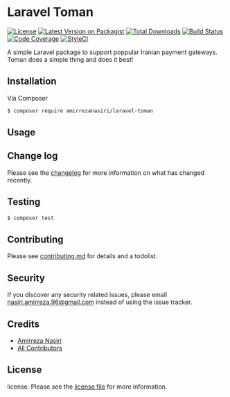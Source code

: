 # Laravel Toman

[![License][ico-license]][link-license]
[![Latest Version on Packagist][ico-version]][link-packagist]
[![Total Downloads][ico-downloads]][link-downloads]
[![Build Status][ico-travis]][link-travis]
[![Code Coverage][ico-codecov]][link-codecov]
[![StyleCI][ico-styleci]][link-styleci]

A simple Laravel package to support poppular Iranian payment gateways. Toman does a simple thing and does it best!

## Installation

Via Composer

``` bash
$ composer require amirrezanasiri/laravel-toman
```

## Usage

## Change log

Please see the [changelog](changelog.md) for more information on what has changed recently.

## Testing

``` bash
$ composer test
```

## Contributing

Please see [contributing.md](contributing.md) for details and a todolist.

## Security

If you discover any security related issues, please email nasiri.amirreza.96@gmail.com instead of using the issue tracker.

## Credits

- [Amirreza Nasiri][link-author]
- [All Contributors][link-contributors]

## License

license. Please see the [license file](license.md) for more information.

[ico-license]: https://img.shields.io/github/license/amirrezanasiri/laravel-toman?style=flat-square
[ico-version]: https://img.shields.io/packagist/v/amirrezanasiri/laravel-toman.svg?style=flat-square
[ico-downloads]: https://img.shields.io/packagist/dt/amirrezanasiri/laravel-toman.svg?style=flat-square
[ico-travis]: https://img.shields.io/travis/amirrezanasiri/laravel-toman/master.svg?style=flat-square
[ico-codecov]: https://img.shields.io/codecov/c/github/amirrezanasiri/laravel-toman?label=🧪%20overage&style=flat-square
[ico-styleci]: https://styleci.io/repos/214276918/shield

[link-license]: ../../license
[link-packagist]: https://packagist.org/packages/amirrezanasiri/laravel-toman
[link-downloads]: https://packagist.org/packages/amirrezanasiri/laravel-toman
[link-travis]: https://travis-ci.org/amirrezanasiri/laravel-toman
[link-codecov]: https://codecov.io/gh/amirrezanasiri/laravel-toman
[link-styleci]: https://styleci.io/repos/214276918
[link-author]: https://github.com/amirrezanasiri
[link-contributors]: ../../contributors
